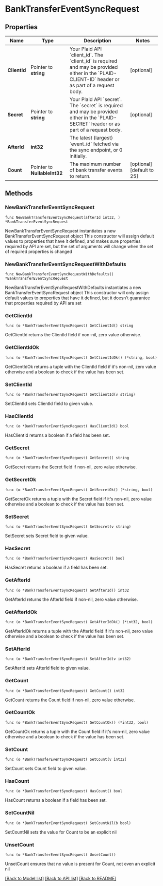 # BankTransferEventSyncRequest

## Properties

Name | Type | Description | Notes
------------ | ------------- | ------------- | -------------
**ClientId** | Pointer to **string** | Your Plaid API &#x60;client_id&#x60;. The &#x60;client_id&#x60; is required and may be provided either in the &#x60;PLAID-CLIENT-ID&#x60; header or as part of a request body. | [optional] 
**Secret** | Pointer to **string** | Your Plaid API &#x60;secret&#x60;. The &#x60;secret&#x60; is required and may be provided either in the &#x60;PLAID-SECRET&#x60; header or as part of a request body. | [optional] 
**AfterId** | **int32** | The latest (largest) &#x60;event_id&#x60; fetched via the sync endpoint, or 0 initially. | 
**Count** | Pointer to **NullableInt32** | The maximum number of bank transfer events to return. | [optional] [default to 25]

## Methods

### NewBankTransferEventSyncRequest

`func NewBankTransferEventSyncRequest(afterId int32, ) *BankTransferEventSyncRequest`

NewBankTransferEventSyncRequest instantiates a new BankTransferEventSyncRequest object
This constructor will assign default values to properties that have it defined,
and makes sure properties required by API are set, but the set of arguments
will change when the set of required properties is changed

### NewBankTransferEventSyncRequestWithDefaults

`func NewBankTransferEventSyncRequestWithDefaults() *BankTransferEventSyncRequest`

NewBankTransferEventSyncRequestWithDefaults instantiates a new BankTransferEventSyncRequest object
This constructor will only assign default values to properties that have it defined,
but it doesn't guarantee that properties required by API are set

### GetClientId

`func (o *BankTransferEventSyncRequest) GetClientId() string`

GetClientId returns the ClientId field if non-nil, zero value otherwise.

### GetClientIdOk

`func (o *BankTransferEventSyncRequest) GetClientIdOk() (*string, bool)`

GetClientIdOk returns a tuple with the ClientId field if it's non-nil, zero value otherwise
and a boolean to check if the value has been set.

### SetClientId

`func (o *BankTransferEventSyncRequest) SetClientId(v string)`

SetClientId sets ClientId field to given value.

### HasClientId

`func (o *BankTransferEventSyncRequest) HasClientId() bool`

HasClientId returns a boolean if a field has been set.

### GetSecret

`func (o *BankTransferEventSyncRequest) GetSecret() string`

GetSecret returns the Secret field if non-nil, zero value otherwise.

### GetSecretOk

`func (o *BankTransferEventSyncRequest) GetSecretOk() (*string, bool)`

GetSecretOk returns a tuple with the Secret field if it's non-nil, zero value otherwise
and a boolean to check if the value has been set.

### SetSecret

`func (o *BankTransferEventSyncRequest) SetSecret(v string)`

SetSecret sets Secret field to given value.

### HasSecret

`func (o *BankTransferEventSyncRequest) HasSecret() bool`

HasSecret returns a boolean if a field has been set.

### GetAfterId

`func (o *BankTransferEventSyncRequest) GetAfterId() int32`

GetAfterId returns the AfterId field if non-nil, zero value otherwise.

### GetAfterIdOk

`func (o *BankTransferEventSyncRequest) GetAfterIdOk() (*int32, bool)`

GetAfterIdOk returns a tuple with the AfterId field if it's non-nil, zero value otherwise
and a boolean to check if the value has been set.

### SetAfterId

`func (o *BankTransferEventSyncRequest) SetAfterId(v int32)`

SetAfterId sets AfterId field to given value.


### GetCount

`func (o *BankTransferEventSyncRequest) GetCount() int32`

GetCount returns the Count field if non-nil, zero value otherwise.

### GetCountOk

`func (o *BankTransferEventSyncRequest) GetCountOk() (*int32, bool)`

GetCountOk returns a tuple with the Count field if it's non-nil, zero value otherwise
and a boolean to check if the value has been set.

### SetCount

`func (o *BankTransferEventSyncRequest) SetCount(v int32)`

SetCount sets Count field to given value.

### HasCount

`func (o *BankTransferEventSyncRequest) HasCount() bool`

HasCount returns a boolean if a field has been set.

### SetCountNil

`func (o *BankTransferEventSyncRequest) SetCountNil(b bool)`

 SetCountNil sets the value for Count to be an explicit nil

### UnsetCount
`func (o *BankTransferEventSyncRequest) UnsetCount()`

UnsetCount ensures that no value is present for Count, not even an explicit nil

[[Back to Model list]](../README.md#documentation-for-models) [[Back to API list]](../README.md#documentation-for-api-endpoints) [[Back to README]](../README.md)


